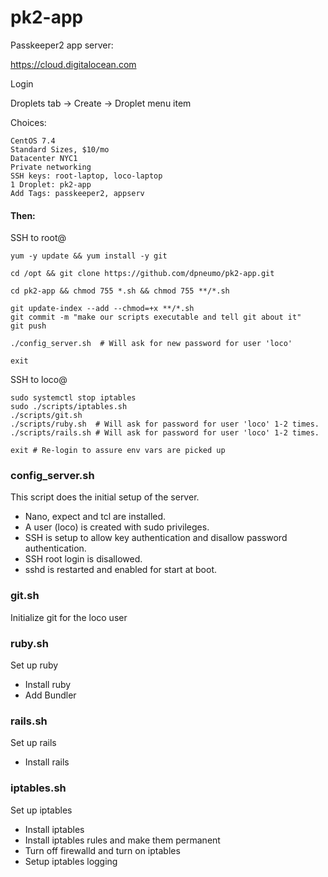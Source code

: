 # pk2-app
Passkeeper2 app server:

https://cloud.digitalocean.com

Login

Droplets tab -> Create -> Droplet menu item

Choices:

    CentOS 7.4
    Standard Sizes, $10/mo
    Datacenter NYC1
    Private networking
    SSH keys: root-laptop, loco-laptop
    1 Droplet: pk2-app
    Add Tags: passkeeper2, appserv

#### Then:

SSH to root@<server-ipaddress>

    yum -y update && yum install -y git

    cd /opt && git clone https://github.com/dpneumo/pk2-app.git

    cd pk2-app && chmod 755 *.sh && chmod 755 **/*.sh

    git update-index --add --chmod=+x **/*.sh
    git commit -m "make our scripts executable and tell git about it"
    git push

    ./config_server.sh  # Will ask for new password for user 'loco'

    exit

SSH to loco@<server-ipaddress>

    sudo systemctl stop iptables
    sudo ./scripts/iptables.sh
    ./scripts/git.sh
    ./scripts/ruby.sh  # Will ask for password for user 'loco' 1-2 times.
    ./scripts/rails.sh # Will ask for password for user 'loco' 1-2 times.

    exit # Re-login to assure env vars are picked up

### config_server.sh

This script does the initial setup of the server.

* Nano, expect and tcl are installed.
* A user (loco) is created with sudo privileges.
* SSH is setup to allow key authentication and disallow password authentication.
* SSH root login is disallowed.
* sshd is restarted and enabled for start at boot.

### git.sh

Initialize git for the loco user

### ruby.sh

Set up ruby

* Install ruby
* Add Bundler

### rails.sh

Set up rails

* Install rails

### iptables.sh

Set up iptables

* Install iptables
* Install iptables rules and make them permanent
* Turn off firewalld and turn on iptables
* Setup iptables logging
